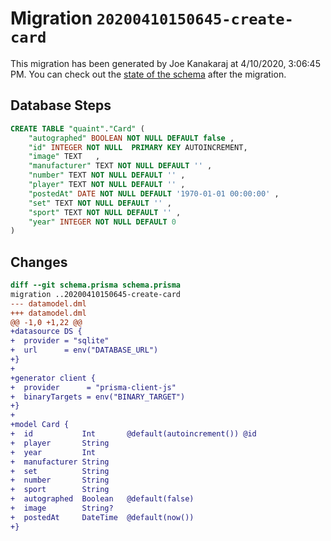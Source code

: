 # Migration `20200410150645-create-card`

This migration has been generated by Joe Kanakaraj at 4/10/2020, 3:06:45 PM.
You can check out the [state of the schema](./schema.prisma) after the migration.

## Database Steps

```sql
CREATE TABLE "quaint"."Card" (
    "autographed" BOOLEAN NOT NULL DEFAULT false ,
    "id" INTEGER NOT NULL  PRIMARY KEY AUTOINCREMENT,
    "image" TEXT   ,
    "manufacturer" TEXT NOT NULL DEFAULT '' ,
    "number" TEXT NOT NULL DEFAULT '' ,
    "player" TEXT NOT NULL DEFAULT '' ,
    "postedAt" DATE NOT NULL DEFAULT '1970-01-01 00:00:00' ,
    "set" TEXT NOT NULL DEFAULT '' ,
    "sport" TEXT NOT NULL DEFAULT '' ,
    "year" INTEGER NOT NULL DEFAULT 0 
) 
```

## Changes

```diff
diff --git schema.prisma schema.prisma
migration ..20200410150645-create-card
--- datamodel.dml
+++ datamodel.dml
@@ -1,0 +1,22 @@
+datasource DS {
+  provider = "sqlite"
+  url      = env("DATABASE_URL")
+}
+
+generator client {
+  provider      = "prisma-client-js"
+  binaryTargets = env("BINARY_TARGET")
+}
+
+model Card {
+  id           Int       @default(autoincrement()) @id
+  player       String
+  year         Int
+  manufacturer String
+  set          String
+  number       String
+  sport        String
+  autographed  Boolean   @default(false)
+  image        String?
+  postedAt     DateTime  @default(now())
+}
```


